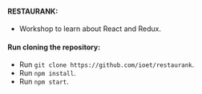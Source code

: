 #### RESTAURANK:
* Workshop to learn about React and Redux.

#### Run cloning the repository:
* Run `git clone https://github.com/ioet/restaurank`.
* Run `npm install`.
* Run `npm start`.
